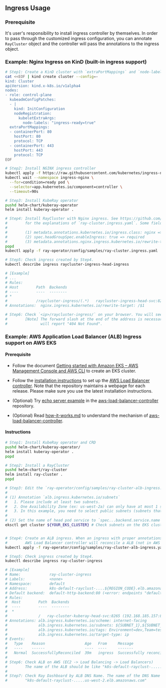 ## Ingress Usage



### Prerequisite

It's user's responsibility to install ingress controller by themselves. In order to pass through the customized ingress configuration, you can annotate `RayCluster` object and the controller will pass the annotations to the ingress object.

### Example: Nginx Ingress on KinD (built-in ingress support)
```sh
# Step1: Create a KinD cluster with `extraPortMappings` and `node-labels`
cat <<EOF | kind create cluster --config=-
kind: Cluster
apiVersion: kind.x-k8s.io/v1alpha4
nodes:
- role: control-plane
  kubeadmConfigPatches:
  - |
    kind: InitConfiguration
    nodeRegistration:
      kubeletExtraArgs:
        node-labels: "ingress-ready=true"
  extraPortMappings:
  - containerPort: 80
    hostPort: 80
    protocol: TCP
  - containerPort: 443
    hostPort: 443
    protocol: TCP
EOF

# Step2: Install NGINX ingress controller
kubectl apply -f https://raw.githubusercontent.com/kubernetes/ingress-nginx/main/deploy/static/provider/kind/deploy.yaml
kubectl wait --namespace ingress-nginx \
  --for=condition=ready pod \
  --selector=app.kubernetes.io/component=controller \
  --timeout=90s

# Step3: Install KubeRay operator
pushd helm-chart/kuberay-operator
helm install kuberay-operator .

# Step4: Install RayCluster with Nginx ingress. See https://github.com/ray-project/kuberay/pull/646
#        for the explanations of `ray-cluster.ingress.yaml`. Some fields are worth to discuss further:
#
#        (1) metadata.annotations.kubernetes.io/ingress.class: nginx => required
#        (2) spec.headGroupSpec.enableIngress: true => required
#        (3) metadata.annotations.nginx.ingress.kubernetes.io/rewrite-target: /$1 => required for nginx.
popd
kubectl apply -f ray-operator/config/samples/ray-cluster.ingress.yaml

# Step5: Check ingress created by Step4.
kubectl describe ingress raycluster-ingress-head-ingress

# [Example]
# ...
# Rules:
# Host        Path  Backends
# ----        ----  --------
# *
#             /raycluster-ingress/(.*)   raycluster-ingress-head-svc:8265 (10.244.0.11:8265)
# Annotations:  nginx.ingress.kubernetes.io/rewrite-target: /$1

# Step6: Check `<ip>/raycluster-ingress/` on your browser. You will see the Ray Dashboard.
#        [Note] The forward slash at the end of the address is necessary. `<ip>/raycluster-ingress`
#               will report "404 Not Found".
```

### Example: AWS Application Load Balancer (ALB) Ingress support on AWS EKS
#### Prerequisite
* Follow the document [Getting started with Amazon EKS – AWS Management Console and AWS CLI](https://docs.aws.amazon.com/eks/latest/userguide/getting-started-console.html#eks-configure-kubectl) to create an EKS cluster.

* Follow the [installation instructions](https://kubernetes-sigs.github.io/aws-load-balancer-controller/latest/deploy/installation/) to set up the [AWS Load Balancer controller](https://github.com/kubernetes-sigs/aws-load-balancer-controller). Note that the repository maintains a webpage for each release. Please make sure you use the latest installation instructions.

* (Optional) Try [echo server example](https://github.com/kubernetes-sigs/aws-load-balancer-controller/blob/main/docs/examples/echo_server.md) in the [aws-load-balancer-controller](https://github.com/kubernetes-sigs/aws-load-balancer-controller) repository.

* (Optional) Read [how-it-works.md](https://github.com/kubernetes-sigs/aws-load-balancer-controller/blob/main/docs/how-it-works.md) to understand the mechanism of [aws-load-balancer-controller](https://github.com/kubernetes-sigs/aws-load-balancer-controller).

#### Instructions
```sh
# Step1: Install KubeRay operator and CRD
pushd helm-chart/kuberay-operator/
helm install kuberay-operator .
popd

# Step2: Install a RayCluster
pushd helm-chart/ray-cluster
helm install ray-cluster .
popd

# Step3: Edit the `ray-operator/config/samples/ray-cluster-alb-ingress.yaml`
#
# (1) Annotation `alb.ingress.kubernetes.io/subnets`
#   1. Please include at least two subnets.
#   2. One Availability Zone (ex: us-west-2a) can only have at most 1 subnet.
#   3. In this example, you need to select public subnets (subnets that "Auto-assign public IPv4 address" is Yes on AWS dashboard)
#
# (2) Set the name of head pod service to `spec...backend.service.name`
eksctl get cluster ${YOUR_EKS_CLUSTER} # Check subnets on the EKS cluster


# Step4: Create an ALB ingress. When an ingress with proper annotations creates,
#        AWS Load Balancer controller will reconcile a ALB (not in AWS EKS cluster).
kubectl apply -f ray-operator/config/samples/ray-cluster-alb-ingress.yaml

# Step5: Check ingress created by Step4.
kubectl describe ingress ray-cluster-ingress

# [Example]
# Name:             ray-cluster-ingress
# Labels:           <none>
# Namespace:        default
# Address:          k8s-default-rayclust-....${REGION_CODE}.elb.amazonaws.com
# Default backend:  default-http-backend:80 (<error: endpoints "default-http-backend" not found>)
# Rules:
#  Host        Path  Backends
#  ----        ----  --------
#  *
#              /   ray-cluster-kuberay-head-svc:8265 (192.168.185.157:8265)
# Annotations: alb.ingress.kubernetes.io/scheme: internet-facing
#              alb.ingress.kubernetes.io/subnets: ${SUBNET_1},${SUBNET_2}
#              alb.ingress.kubernetes.io/tags: Environment=dev,Team=test
#              alb.ingress.kubernetes.io/target-type: ip
# Events:
#   Type    Reason                  Age   From     Message
#   ----    ------                  ----  ----     -------
#   Normal  SuccessfullyReconciled  39m   ingress  Successfully reconciled
#
# Step6: Check ALB on AWS (EC2 -> Load Balancing -> Load Balancers)
#        The name of the ALB should be like "k8s-default-rayclust-......".
#
# Step7: Check Ray Dashboard by ALB DNS Name. The name of the DNS Name should be like
#        "k8s-default-rayclust-.....us-west-2.elb.amazonaws.com"
```

